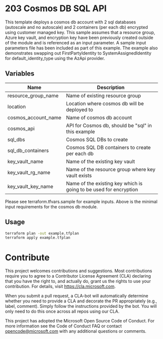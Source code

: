 # 203 Cosmos DB SQL API 
This template deploys a cosmos db account with 2 sql databases (autoscale and no autoscale) and 2 containers (per each db) encrypted using customer managed key. This sample assumes that a resource group, Azure key vault, and encryption key have been previously created outside of the module and is referenced as an input parameter. A sample input parameters file has been included as part of this example. The example also demonstrates swapping out FirstPartyIdentity to SystemAssignedIdentity for default_identity_type using the AzApi provider.

## Variables 
| Name | Description |
|-|-|
| resource_group_name | Name of existing resource group |
| location | Location where cosmos db will be deployed to | 
| cosmos_account_name | Name of cosmos db account | 
| cosmos_api | API for Cosmos db, should be "sql" in this example | 
| sql_dbs | Cosmos SQL DBs to create | 
| sql_db_containers | Cosmos SQL DB containers to create per each db | 
| key_vault_name | Name of the existing key vault | 
| key_vault_rg_name | Name of the resource group where key vault exists | 
| key_vault_key_name | Name of the existing key which is going to be used for encryption | 

Please see terraform.tfvars.sample for example inputs. Above is the minimal input requirements for the cosmos db module. 

## Usage
```bash
terraform plan -out example.tfplan
terraform apply example.tfplan
```

# Contribute
This project welcomes contributions and suggestions. Most contributions require you to agree to a Contributor License Agreement (CLA) declaring that you have the right to, and actually do, grant us the rights to use your contribution. For details, visit https://cla.microsoft.com.

When you submit a pull request, a CLA-bot will automatically determine whether you need to provide a CLA and decorate the PR appropriately (e.g., label, comment). Simply follow the instructions provided by the bot. You will only need to do this once across all repos using our CLA.

This project has adopted the Microsoft Open Source Code of Conduct. For more information see the Code of Conduct FAQ or contact opencode@microsoft.com with any additional questions or comments.
